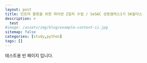 ```yaml
---
layout: post
title: 인프라 활용을 위한 파이썬 2일차 수업 / SeSAC 성동캠퍼스1기 SK쉴더스
description: >
  test
#image: /assets/img/blog/example-content-ii.jpg
sitemap: false
categories: [study,python]
tags: []
---
```


테스트용 빈 페이지 입니다.
